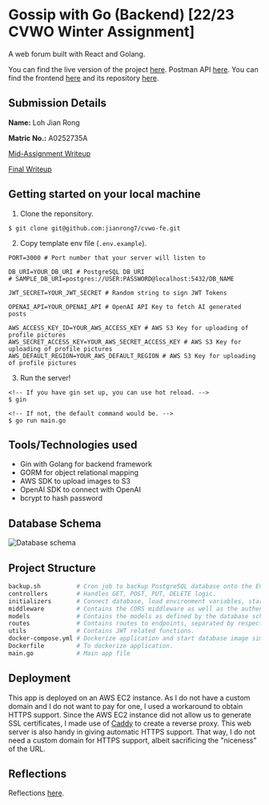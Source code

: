 # Gossip with Go (Backend) [22/23 CVWO Winter Assignment]

A web forum built with React and Golang.

You can find the live version of the project [here](https://3.1.102.180.nip.io).
Postman API [here](https://www.postman.com/spacecraft-candidate-84168725/workspace/cvwo/collection/16590827-e7b9e933-5a8b-4297-939b-6372028f8dfc).
You can find the frontend [here](https://d3mj3t330xelda.cloudfront.net) and its repository [here](https://github.com/jianrong7/cvwo-fe).

## Submission Details

**Name:** Loh Jian Rong

**Matric No.:** A0252735A

[Mid-Assignment Writeup](https://docs.google.com/document/d/1-RYiu5qhJFxY_yzrtO3-t6H8u4rrveW-IbFkb_v6Nwo/edit?usp=sharing)

[Final Writeup](https://docs.google.com/document/d/1ue6fdsfiKC5K_nJlri1ayKpaXh7ntIB6A7QUhmDAi1E/edit?usp=sharing)

## Getting started on your local machine

1. Clone the reponsitory.

```
$ git clone git@github.com:jianrong7/cvwo-fe.git
```

2. Copy template env file (`.env.example`).

```
PORT=3000 # Port number that your server will listen to

DB_URI=YOUR_DB_URI # PostgreSQL DB_URI
# SAMPLE_DB_URI=postgres://USER:PASSWORD@localhost:5432/DB_NAME

JWT_SECRET=YOUR_JWT_SECRET # Random string to sign JWT Tokens

OPENAI_API=YOUR_OPENAI_API # OpenAI API Key to fetch AI generated posts

AWS_ACCESS_KEY_ID=YOUR_AWS_ACCESS_KEY # AWS S3 Key for uploading of profile pictures
AWS_SECRET_ACCESS_KEY=YOUR_AWS_SECRET_ACCESS_KEY # AWS S3 Key for uploading of profile pictures
AWS_DEFAULT_REGION=YOUR_AWS_DEFAULT_REGION # AWS S3 Key for uploading of profile pictures
```

3. Run the server!

```
<!-- If you have gin set up, you can use hot reload. -->
$ gin

<!-- If not, the default command would be. -->
$ go run main.go
```

## Tools/Technologies used

- Gin with Golang for backend framework
- GORM for object relational mapping
- AWS SDK to upload images to S3
- OpenAI SDK to connect with OpenAI
- bcrypt to hash password

## Database Schema

![Database schema](<https://cvwo-user-profiles.s3.ap-southeast-1.amazonaws.com/cvwo+(1).png>)

## Project Structure

```sh
backup.sh          # Cron job to backup PostgreSQL database onto the EC2 instance.
controllers        # Handles GET, POST, PUT, DELETE logic.
initializers       # Connect database, load environment variables, start AWS and OpenAI clients.
middleware         # Contains the CORS middleware as well as the authentication middlware.
models             # Contains the models as defined by the database schema.
routes             # Contains routes to endpoints, separated by respective entities.
utils              # Contains JWT related functions.
docker-compose.yml # Dockerize application and start database image simultaneously.
Dockerfile         # To dockerize application.
main.go            # Main app file
```

## Deployment

This app is deployed on an AWS EC2 instance. As I do not have a custom domain and I do not want to pay for one, I used a workaround to obtain HTTPS support.
Since the AWS EC2 instance did not allow us to generate SSL certificates, I made use of [Caddy](https://caddyserver.com/) to create a reverse proxy. This web server is also handy in giving automatic HTTPS support. That way, I do not need a custom domain for HTTPS support, albeit sacrificing the "niceness" of the URL.

## Reflections

Reflections [here](https://github.com/jianrong7/cvwo-fe#reflections).
